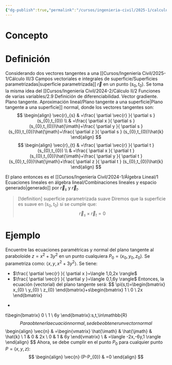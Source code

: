 ```yaml
---
{"dg-publish":true,"permalink":"/cursos/ingenieria-civil/2025-1/calculo-iii/3-campos-vectoriales-e-integrales-de-superficie/planos-tangentes-en-supercicies-parametrizadas/","tags":["I3MAT1630"]}
---
```


# Concepto

# Definición
Considerando dos vectores tangentes a una [[Cursos/Ingeniería Civil/2025-1/Cálculo III/3 Campos vectoriales e integrales de superficie/Superficies parametrizadas\|superficie parametrizada]] $\vec{r}$ en un punto $(s_{0},t_{0})$. Se toma la misma idea del [[Cursos/Ingeniería Civil/2024-2/Cálculo II/2 Funciones de varias variables/2.9 Definición de diferenciabilidad. Vector gradiente. Plano tangente. Aproximación lineal/Plano tangente a una superficie\|Plano tangente a una superficie]] normal, donde los vectores tangentes son:
$$
\begin{align}
\vec{r}_{s} & =\frac{ \partial \vec{r} }{ \partial s } (s_{0},t_{0}) \\
 & =\frac{ \partial x }{ \partial s } (s_{0},t_{0})\hat{\imath}+\frac{ \partial y }{ \partial s } (s_{0},t_{0})\hat{\jmath}+\frac{ \partial z }{ \partial s } (s_{0},t_{0})\hat{k}
\end{align}
$$
$$
\begin{align}
\vec{r}_{t} & =\frac{ \partial \vec{r} }{ \partial t } (s_{0},t_{0}) \\
 & =\frac{ \partial x }{ \partial t } (s_{0},t_{0})\hat{\imath}+\frac{ \partial y }{ \partial t } (s_{0},t_{0})\hat{\jmath}+\frac{ \partial z }{ \partial t } (s_{0},t_{0})\hat{k}
\end{align}
$$

El plano entonces es el [[Cursos/Ingeniería Civil/2024-1/Álgebra Lineal/1 Ecuaciones lineales en álgebra lineal/Combinaciones lineales y espacio generado\|generado]] por $\vec{r}_{s}$ y $\vec{r}_{t}$.

> [!definition] superficie parametrizada suave
> Diremos que la superficie es suave en $(s_{0},t_{0})$ si se cumple que:
> $$
> \vec{r}_{s}\times \vec{r}_{t}=0
> $$

# Ejemplo
Encuentre las ecuaciones paramétricas y normal del plano tangente al paraboloide $z=x^{2}+3y^{2}$ en un punto cualquiera $P_{0}=(x_{0},y_{0},z_{0})$.
Se parametriza como: $\langle x,y,x^{2}+3y^{2} \rangle$. Se tiene:
- $\frac{ \partial \vec{r} }{ \partial x }=\langle 1,0,2x \rangle$
- $\frac{ \partial \vec{r} }{ \partial y }=\langle 0,1,6y \rangle$
Entonces, la ecuación (vectorial) del plano tangente será:
$$
\pi(s,t)=\begin{bmatrix}
x_{0} \\
y_{0} \\
z_{0}
\end{bmatrix}+s\begin{bmatrix}
1 \\
0 \\
2x
\end{bmatrix}
+
t\begin{bmatrix}
0 \\
1 \\
6y
\end{bmatrix}:s,t,\in\mathbb{R}
$$
Para obtener la ecuación normal, se debe obtener un vector normal
$$
\begin{align}
\vec{n} & =\begin{vmatrix}
\hat{\imath} & \hat{\jmath} & \hat{k} \\
1 & 0 & 2x \\
0 & 1 & 6y
\end{vmatrix} \\
 & =\langle -2x,-6y,1 \rangle 
\end{align}
$$
Ahora, se debe cumplir en el punto $P_{0}$ para cualquier punto $P=(x,y,z)$:
$$
\begin{align}
\vec{n}·(P-P_{0}) & =0
\end{align}
$$
